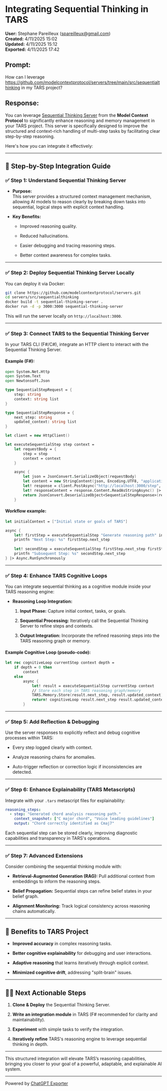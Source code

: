 # Integrating Sequential Thinking in TARS

**User:** Stephane Pareilleux (spareilleux@gmail.com)  
**Created:** 4/11/2025 15:02  
**Updated:** 4/11/2025 15:12  
**Exported:** 4/11/2025 17:42  

## Prompt:
How can I leverage https://github.com/modelcontextprotocol/servers/tree/main/src/sequentialthinking in my TARS project?

## Response:
You can leverage [Sequential Thinking Server](https://github.com/modelcontextprotocol/servers/tree/main/src/sequentialthinking) from the **Model Context Protocol** to significantly enhance reasoning and memory management in your TARS project. This server is specifically designed to improve the structured and context-rich handling of multi-step tasks by facilitating clear step-by-step reasoning.

Here's how you can integrate it effectively:

* * *

🚩 Step-by-Step Integration Guide
---------------------------------

### ✅ **Step 1: Understand Sequential Thinking Server**

*   **Purpose:**  
    This server provides a structured context management mechanism, allowing AI models to reason clearly by breaking down tasks into sequential, logical steps with explicit context handling.
    
*   **Key Benefits:**
    
    *   Improved reasoning quality.
        
    *   Reduced hallucinations.
        
    *   Easier debugging and tracing reasoning steps.
        
    *   Better context awareness for complex tasks.
        

* * *

### ✅ **Step 2: Deploy Sequential Thinking Server Locally**

You can deploy it via Docker:

```bash
git clone https://github.com/modelcontextprotocol/servers.git
cd servers/src/sequentialthinking
docker build -t sequential-thinking-server .
docker run -d -p 3000:3000 sequential-thinking-server
```

This will run the server locally on `http://localhost:3000`.

* * *

### ✅ **Step 3: Connect TARS to the Sequential Thinking Server**

In your TARS CLI (F#/C#), integrate an HTTP client to interact with the Sequential Thinking Server.

#### Example (F#):

```fsharp
open System.Net.Http
open System.Text
open Newtonsoft.Json

type SequentialStepRequest = {
    step: string
    context: string list
}

type SequentialStepResponse = {
    next_step: string
    updated_context: string list
}

let client = new HttpClient()

let executeSequentialStep step context =
    let requestBody = {
        step = step
        context = context
    }

    async {
        let json = JsonConvert.SerializeObject(requestBody)
        let content = new StringContent(json, Encoding.UTF8, "application/json")
        let! response = client.PostAsync("http://localhost:3000/step", content) |> Async.AwaitTask
        let! responseContent = response.Content.ReadAsStringAsync() |> Async.AwaitTask
        return JsonConvert.DeserializeObject<SequentialStepResponse>(responseContent)
    }
```

#### Workflow example:

```fsharp
let initialContext = ["Initial state or goals of TARS"]

async {
    let! firstStep = executeSequentialStep "Generate reasoning path" initialContext
    printfn "Next Step: %s" firstStep.next_step
    
    let! secondStep = executeSequentialStep firstStep.next_step firstStep.updated_context
    printfn "Subsequent Step: %s" secondStep.next_step
} |> Async.RunSynchronously
```

* * *

### ✅ **Step 4: Enhance TARS Cognitive Loops**

You can integrate sequential thinking as a cognitive module inside your TARS reasoning engine:

*   **Reasoning Loop Integration:**
    
    1.  **Input Phase:** Capture initial context, tasks, or goals.
        
    2.  **Sequential Processing:** Iteratively call the Sequential Thinking Server to refine steps and contexts.
        
    3.  **Output Integration:** Incorporate the refined reasoning steps into the TARS reasoning graph or memory.
        

#### Example Cognitive Loop (pseudo-code):

```fsharp
let rec cognitiveLoop currentStep context depth =
    if depth = 0 then
        context
    else
        async {
            let! result = executeSequentialStep currentStep context
            // Store each step in TARS reasoning graph/memory
            TARS.Memory.Store(result.next_step, result.updated_context)
            return! cognitiveLoop result.next_step result.updated_context (depth - 1)
        }
```

* * *

### ✅ **Step 5: Add Reflection & Debugging**

Use the server responses to explicitly reflect and debug cognitive processes within TARS:

*   Every step logged clearly with context.
    
*   Analyze reasoning chains for anomalies.
    
*   Auto-trigger reflection or correction logic if inconsistencies are detected.
    

* * *

### ✅ **Step 6: Enhance Explainability (TARS Metascripts)**

Integrate with your `.tars` metascript files for explainability:

```yaml
reasoning_steps:
  - step: "Generated chord analysis reasoning path."
    context_snapshot: ["C major chord", "Voice leading guidelines"]
    output: "Chord correctly identified as Cmaj7"
```

Each sequential step can be stored clearly, improving diagnostic capabilities and transparency in TARS's operations.

* * *

### ✅ **Step 7: Advanced Extensions**

Consider combining the sequential thinking module with:

*   **Retrieval-Augmented Generation (RAG):** Pull additional context from embeddings to inform the reasoning steps.
    
*   **Belief Propagation:** Sequential steps can refine belief states in your belief graph.
    
*   **Alignment Monitoring:** Track logical consistency across reasoning chains automatically.
    

* * *

🎯 **Benefits to TARS Project**
-------------------------------

*   **Improved accuracy** in complex reasoning tasks.
    
*   **Better cognitive explainability** for debugging and user interactions.
    
*   **Adaptive reasoning** that learns iteratively through explicit context.
    
*   **Minimized cognitive drift**, addressing "split-brain" issues.
    

* * *

🧑‍💻 **Next Actionable Steps**
-------------------------------

1.  **Clone & Deploy** the Sequential Thinking Server.
    
2.  **Write an integration module** in TARS (F# recommended for clarity and maintainability).
    
3.  **Experiment** with simple tasks to verify the integration.
    
4.  **Iteratively refine** TARS's reasoning engine to leverage sequential thinking in depth.
    

* * *

This structured integration will elevate TARS’s reasoning capabilities, bringing you closer to your goal of a powerful, adaptable, and explainable AI system.



---
Powered by [ChatGPT Exporter](https://www.chatgptexporter.com)